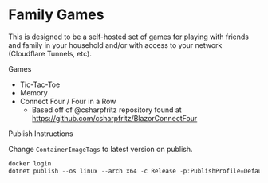# Family Games

This is designed to be a self-hosted set of games for playing with friends and family in your household and/or with access to your network (Cloudflare Tunnels, etc). 

Games
- Tic-Tac-Toe
- Memory
- Connect Four / Four in a Row
  - Based off of @csharpfritz repository found at https://github.com/csharpfritz/BlazorConnectFour

Publish Instructions

Change `ContainerImageTags` to latest version on publish.

```powershell
docker login
dotnet publish --os linux --arch x64 -c Release -p:PublishProfile=DefaultContainer -p:ContainerImageTags='"1.0.1;latest"' -p:ContainerRegistry=docker.io
```
